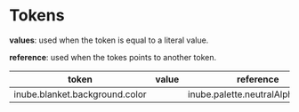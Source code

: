 # Tokens

**values**: used when the token is equal to a literal value.

**reference**: used when the tokes points to another token.

| token                          | value | reference                        |
| ------------------------------ | ----- | -------------------------------- |
| inube.blanket.background.color |       | inube.palette.neutralAlpha.n100a |